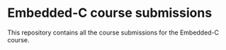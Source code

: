# Embedded-C course submissions

This repository contains all the course submissions for the Embedded-C course.
